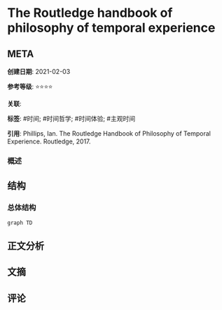 # The Routledge handbook of philosophy of temporal experience

## META

**创建日期**: 2021-02-03

**参考等级**: ⭐⭐⭐⭐

**关联**: 

**标签**: #时间; #时间哲学; #时间体验; #主观时间

**引用**: Phillips, Ian. The Routledge Handbook of Philosophy of Temporal Experience. Routledge, 2017.

### 概述


## 结构

### 总体结构

```mermaid
graph TD

```

## 正文分析

## 文摘

## 评论
